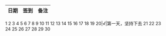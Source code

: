 
日期|签到|备注
:---------------|:---------------|:---------------
1
2
3
4
5
6
7
8
9
10
11
12
13
14
15
16
17
18
19
20|√|第一天，坚持下去
21
22
23
24
25
26
27
28
29
30
